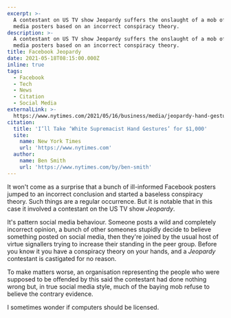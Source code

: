 ```yaml
---
excerpt: >-
  A contestant on US TV show Jeopardy suffers the onslaught of a mob of social
  media posters based on an incorrect conspiracy theory.
description: >-
  A contestant on US TV show Jeopardy suffers the onslaught of a mob of social
  media posters based on an incorrect conspiracy theory.
title: Facebook Jeopardy
date: 2021-05-18T08:15:00.000Z
inline: true
tags:
  - Facebook
  - Tech
  - News
  - Citation
  - Social Media
externalLink: >-
  https://www.nytimes.com/2021/05/16/business/media/jeopardy-hand-gesture-maga-conspiracy.html
citation:
  title: 'I’ll Take ‘White Supremacist Hand Gestures’ for $1,000'
  site:
    name: New York Times
    url: 'https://www.nytimes.com'
  author:
    name: Ben Smith
    url: 'https://www.nytimes.com/by/ben-smith'
---
```

It won't come as a surprise that a bunch of ill-informed Facebook posters jumped to an incorrect conclusion and started a baseless conspiracy theory. Such things are a regular occurrence. But it is notable that in this case it involved a contestant on the US TV show *Jeopardy*.

It's pattern social media behaviour. Someone posts a wild and completely incorrect opinion, a bunch of other someones stupidly decide to believe something posted on social media, then they're joined by the usual host of virtue signallers trying to increase their standing in the peer group. Before you know it you have a conspiracy theory on your hands, and a *Jeopardy* contestant is castigated for no reason.

To make matters worse, an organisation representing the people who were supposed to be offended by this said the contestant had done nothing wrong but, in true social media style, much of the baying mob refuse to believe the contrary evidence.

I sometimes wonder if computers should be licensed.



